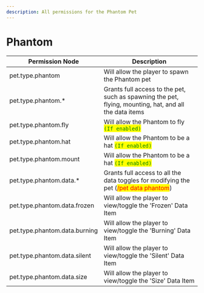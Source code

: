 ```yaml
---
description: All permissions for the Phantom Pet
---
```



# Phantom
| Permission Node | Description |
| - | - |
| pet.type.phantom | Will allow the player to spawn the Phantom pet |
| pet.type.phantom.* | Grants full access to the pet, such as spawning the pet, flying, mounting, hat, and all the data items |
| pet.type.phantom.fly | Will allow the Phantom to fly <mark style="color:green;">`(If enabled)`</mark> |
| pet.type.phantom.hat | Will allow the Phantom to be a hat <mark style="color:green;">`(If enabled)`</mark> |
| pet.type.phantom.mount | Will allow the Phantom to be a hat <mark style="color:green;">`(If enabled)`</mark> |
| pet.type.phantom.data.* | Grants full access to all the data toggles for modifying the pet (<mark style="color:red;">/pet data phantom</mark>) |
| pet.type.phantom.data.frozen | Will allow the player to view/toggle the 'Frozen' Data Item |
| pet.type.phantom.data.burning | Will allow the player to view/toggle the 'Burning' Data Item |
| pet.type.phantom.data.silent | Will allow the player to view/toggle the 'Silent' Data Item |
| pet.type.phantom.data.size | Will allow the player to view/toggle the 'Size' Data Item |

